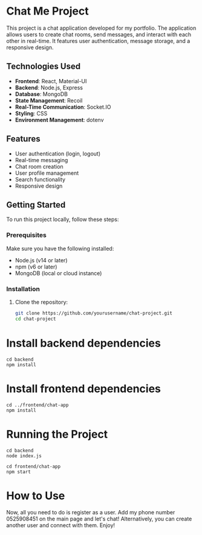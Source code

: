 
# Chat Me Project

This project is a chat application developed for my portfolio. The application allows users to create chat rooms, send messages, and interact with each other in real-time. It features user authentication, message storage, and a responsive design.

## Technologies Used

- **Frontend**: React, Material-UI
- **Backend**: Node.js, Express
- **Database**: MongoDB
- **State Management**: Recoil
- **Real-Time Communication**: Socket.IO
- **Styling**: CSS
- **Environment Management**: dotenv

## Features

- User authentication (login, logout)
- Real-time messaging
- Chat room creation
- User profile management
- Search functionality
- Responsive design

## Getting Started

To run this project locally, follow these steps:

### Prerequisites

Make sure you have the following installed:

- Node.js (v14 or later)
- npm (v6 or later)
- MongoDB (local or cloud instance)

### Installation

1. Clone the repository:

   ```bash
   git clone https://github.com/yourusername/chat-project.git
   cd chat-project
# Install backend dependencies
    cd backend
    npm install

# Install frontend dependencies
    cd ../frontend/chat-app
    npm install

# Running the Project

    cd backend 
    node index.js

    cd frontend/chat-app
    npm start

# How to Use

Now, all you need to do is register as a user. Add my phone number 0525908451 on the main page and let's chat! Alternatively, you can create another user and connect with them. Enjoy!


